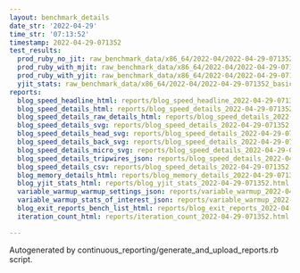 ```yaml
---
layout: benchmark_details
date_str: '2022-04-29'
time_str: '07:13:52'
timestamp: 2022-04-29-071352
test_results:
  prod_ruby_no_jit: raw_benchmark_data/x86_64/2022-04/2022-04-29-071352_basic_benchmark_prod_ruby_no_jit.json
  prod_ruby_with_mjit: raw_benchmark_data/x86_64/2022-04/2022-04-29-071352_basic_benchmark_prod_ruby_with_mjit.json
  prod_ruby_with_yjit: raw_benchmark_data/x86_64/2022-04/2022-04-29-071352_basic_benchmark_prod_ruby_with_yjit.json
  yjit_stats: raw_benchmark_data/x86_64/2022-04/2022-04-29-071352_basic_benchmark_yjit_stats.json
reports:
  blog_speed_headline_html: reports/blog_speed_headline_2022-04-29-071352.html
  blog_speed_details_html: reports/blog_speed_details_2022-04-29-071352.html
  blog_speed_details_raw_details_html: reports/blog_speed_details_2022-04-29-071352.raw_details.html
  blog_speed_details_svg: reports/blog_speed_details_2022-04-29-071352.svg
  blog_speed_details_head_svg: reports/blog_speed_details_2022-04-29-071352.head.svg
  blog_speed_details_back_svg: reports/blog_speed_details_2022-04-29-071352.back.svg
  blog_speed_details_micro_svg: reports/blog_speed_details_2022-04-29-071352.micro.svg
  blog_speed_details_tripwires_json: reports/blog_speed_details_2022-04-29-071352.tripwires.json
  blog_speed_details_csv: reports/blog_speed_details_2022-04-29-071352.csv
  blog_memory_details_html: reports/blog_memory_details_2022-04-29-071352.html
  blog_yjit_stats_html: reports/blog_yjit_stats_2022-04-29-071352.html
  variable_warmup_warmup_settings_json: reports/variable_warmup_2022-04-29-071352.warmup_settings.json
  variable_warmup_stats_of_interest_json: reports/variable_warmup_2022-04-29-071352.stats_of_interest.json
  blog_exit_reports_bench_list_html: reports/blog_exit_reports_2022-04-29-071352.bench_list.html
  iteration_count_html: reports/iteration_count_2022-04-29-071352.html

---
```

Autogenerated by continuous_reporting/generate_and_upload_reports.rb script.
